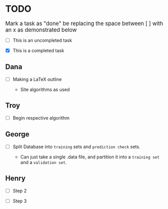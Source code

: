 # TODO

<big>Mark a task as "done" be replacing the space between [ ] with an x as demonstrated below</big>

- [ ] This is an uncompleted task

- [x] This is a completed task

## Dana

- [ ] Making a LaTeX outline

    - Site algorithms as used

## Troy

- [ ] Begin respective algorithm

## George

- [ ] Split Database into `training` sets and `prediction check` sets.
    
    - Can just take a single .data file, and partition it into a `training set` and a `validation set`.

## Henry

- [ ] Step 2

- [ ] Step 3
